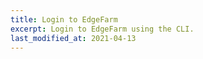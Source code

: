 ```yaml
---
title: Login to EdgeFarm
excerpt: Login to EdgeFarm using the CLI.
last_modified_at: 2021-04-13
---
```

